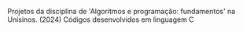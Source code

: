 Projetos da disciplina de 'Algoritmos e programação: fundamentos' na Unisinos. (2024)
Códigos desenvolvidos em linguagem C
